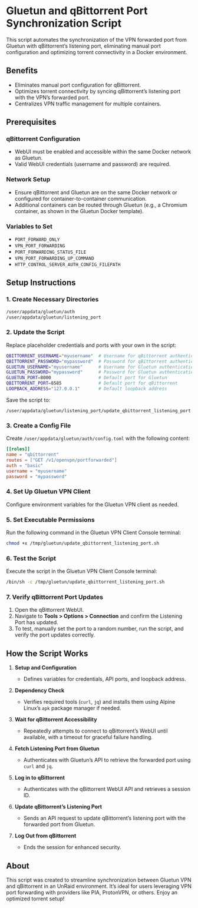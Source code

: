 # Gluetun and qBittorrent Port Synchronization Script

This script automates the synchronization of the VPN forwarded port from Gluetun with qBittorrent’s listening port, eliminating manual port configuration and optimizing torrent connectivity in a Docker environment.

## Benefits
- Eliminates manual port configuration for qBittorrent.
- Optimizes torrent connectivity by syncing qBittorrent’s listening port with the VPN’s forwarded port.
- Centralizes VPN traffic management for multiple containers.

## Prerequisites

### qBittorrent Configuration
- WebUI must be enabled and accessible within the same Docker network as Gluetun.
- Valid WebUI credentials (username and password) are required.

### Network Setup
- Ensure qBittorrent and Gluetun are on the same Docker network or configured for container-to-container communication.
- Additional containers can be routed through Gluetun (e.g., a Chromium container, as shown in the Gluetun Docker template).

### Variables to Set
- `PORT_FORWARD_ONLY`
- `VPN_PORT_FORWARDING`
- `PORT_FORWARDING_STATUS_FILE`
- `VPN_PORT_FORWARDING_UP_COMMAND`
- `HTTP_CONTROL_SERVER_AUTH_CONFIG_FILEPATH`

## Setup Instructions

### 1. Create Necessary Directories
```bash
/user/appdata/gluetun/auth
/user/appdata/gluetun/listening_port
```

### 2. Update the Script
Replace placeholder credentials and ports with your own in the script:
```bash
QBITTORRENT_USERNAME="myusername"  # Username for qBittorrent authentication
QBITTORRENT_PASSWORD="mypassword"  # Password for qBittorrent authentication
GLUETUN_USERNAME="myusername"      # Username for Gluetun authentication
GLUETUN_PASSWORD="mypassword"      # Password for Gluetun authentication
GLUETUN_PORT=8000                  # Default port for Gluetun
QBITTORRENT_PORT=8585              # Default port for qBittorrent
LOOPBACK_ADDRESS="127.0.0.1"       # Default loopback address
```
Save the script to:
```
/user/appdata/gluetun/listening_port/update_qbittorrent_listening_port.sh
```

### 3. Create a Config File
Create `/user/appdata/gluetun/auth/config.toml` with the following content:
```toml
[[roles]]
name = "qbittorrent"
routes = ["GET /v1/openvpn/portforwarded"]
auth = "basic"
username = "myusername"
password = "mypassword"
```

### 4. Set Up Gluetun VPN Client
Configure environment variables for the Gluetun VPN client as needed.

### 5. Set Executable Permissions
Run the following command in the Gluetun VPN Client Console terminal:
```bash
chmod +x /tmp/gluetun/update_qbittorrent_listening_port.sh
```

### 6. Test the Script
Execute the script in the Gluetun VPN Client Console terminal:
```bash
/bin/sh -c /tmp/gluetun/update_qbittorrent_listening_port.sh
```

### 7. Verify qBittorrent Port Updates
1. Open the qBittorrent WebUI.
2. Navigate to **Tools > Options > Connection** and confirm the Listening Port has updated.
3. To test, manually set the port to a random number, run the script, and verify the port updates correctly.

## How the Script Works

1. **Setup and Configuration**
   - Defines variables for credentials, API ports, and loopback address.

2. **Dependency Check**
   - Verifies required tools (`curl`, `jq`) and installs them using Alpine Linux’s `apk` package manager if needed.

3. **Wait for qBittorrent Accessibility**
   - Repeatedly attempts to connect to qBittorrent’s WebUI until available, with a timeout for graceful failure handling.

4. **Fetch Listening Port from Gluetun**
   - Authenticates with Gluetun’s API to retrieve the forwarded port using `curl` and `jq`.

5. **Log in to qBittorrent**
   - Authenticates with the qBittorrent WebUI API and retrieves a session ID.

6. **Update qBittorrent’s Listening Port**
   - Sends an API request to update qBittorrent’s listening port with the forwarded port from Gluetun.

7. **Log Out from qBittorrent**
   - Ends the session for enhanced security.

## About
This script was created to streamline synchronization between Gluetun VPN and qBittorrent in an UnRaid environment. It’s ideal for users leveraging VPN port forwarding with providers like PIA, ProtonVPN, or others. Enjoy an optimized torrent setup!